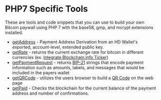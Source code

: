 # PHP7 Specific Tools
These are tools and code snippets that you can use to build your own Bitcoin paywall using PHP 7 with the base58, gmp, and mcrypt extensions installed.
* [getAddress](https://github.com/EAWF/Bitcoin-Merchants-Toolbox/PHP/getAddress.md) - Payment Address Derivation from an HD Wallet's exported, account-level, extended public key.
* [getRate](https://github.com/EAWF/Bitcoin-Merchants-Toolbox/PHP/getRate.md) - returns the current exchange rate for bitcoin in different currencies (ex. [Integrate Blockchain.info Ticker](https://blockchain.info/ticker))
* [getPaymentRequest](https://github.com/EAWF/Bitcoin-Merchants-Toolbox/PHP/getPaymentRequest.md) - returns [BIP-21](https://github.com/bitcoin/bips/blob/master/bip-0021.mediawiki) strings that encode payment information such as amounts, labels, and messages that would be included in the payers wallet
* [getQRCode](https://github.com/EAWF/Bitcoin-Merchants-Toolbox/PHP/getQRCode.md) - utilizes the users browser to build a [QR Code](https://github.com/davidshimjs/qrcodejs) on the web page
* [getPaid](https://github.com/EAWF/Bitcoin-Merchants-Toolbox/PHP/getPaid.md) - Checks the blockchain for the current balance of the payment address and number of confirmations.
